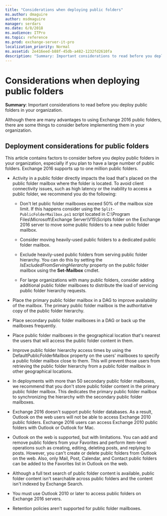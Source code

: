 ```yaml
---
title: "Considerations when deploying public folders"
ms.author: dmaguire
author: msdmaguire
manager: serdars
ms.date: 6/8/2018
ms.audience: ITPro
ms.topic: reference
ms.prod: exchange-server-it-pro
localization_priority: Normal
ms.assetid: 2e416eed-b88f-45db-a482-1232fd2610fa
description: "Summary: Important considerations to read before you deploy public folders in your organization."
---
```


# Considerations when deploying public folders

 **Summary**: Important considerations to read before you deploy public folders in your organization.
  
Although there are many advantages to using Exchange 2016 public folders, there are some things to consider before implementing them in your organization.
  
## Deployment considerations for public folders

This article contains factors to consider before you deploy public folders in your organization, especially if you plan to have a large number of public folders. Exchange 2016 supports up to one million public folders.
  
- Activity in a public folder directly impacts the load that's placed on the public folder mailbox where the folder is located. To avoid client connectivity issues, such as high latency or the inability to access a public folder, we recommend you do the following:
    
  - Don't let public folder mailboxes exceed 50% of the mailbox size limit. If this happens consider using the `Split-PublicFolderMailbox.ps1` script located in C:\Program Files\Microsoft\Exchange Server\V15\Scripts folder on the Exchange 2016 server to move some public folders to a new public folder mailbox.
    
  - Consider moving heavily-used public folders to a dedicated public folder mailbox.
    
  - Exclude heavily-used public folders from serving public folder hierarchy. You can do this by setting the _IsExcludedFromServingHierarchy_ property on the public folder mailbox using the **Set-Mailbox** cmdlet.
    
  - For large organizations with many public folders, consider adding additional public folder mailboxes to distribute the load of servicing public folder hierarchy requests.
    
- Place the primary public folder mailbox in a DAG to improve availability of the mailbox. The primary public folder mailbox is the authoritative copy of the public folder hierarchy.
    
- Place secondary public folder mailboxes in a DAG or back up the mailboxes frequently.
    
- Place public folder mailboxes in the geographical location that's nearest the users that will access the public folder content in them.
    
- Improve public folder hierarchy access times by using the DefaultPublicFolderMailbox property on the users' mailboxes to specify a public folder mailbox close to them. This will prevent those users from retrieving the public folder hierarchy from a public folder mailbox in other geographical locations.
    
- In deployments with more than 50 secondary public folder mailboxes, we recommend that you don't store public folder content in the primary public folder mailbox. This dedicates the primary public folder mailbox to synchronizing the hierarchy with the secondary public folder mailboxes.
    
- Exchange 2016 doesn't support public folder databases. As a result, Outlook on the web users will not be able to access Exchange 2010 public folders. Exchange 2016 users can access Exchange 2010 public folders with Outlook or Outlook for Mac.
    
- Outlook on the web is supported, but with limitations. You can add and remove public folders from your Favorites and perform item-level operations such as creating, editing, deleting posts, and replying to posts. However, you can't create or delete public folders from Outlook on the web. Also, only Mail, Post, Calendar, and Contact public folders can be added to the Favorites list in Outlook on the web.
    
- Although a full text search of public folder content is available, public folder content isn't searchable across public folders and the content isn't indexed by Exchange Search.
    
- You must use Outlook 2010 or later to access public folders on Exchange 2016 servers.
    
- Retention policies aren't supported for public folder mailboxes.
    

